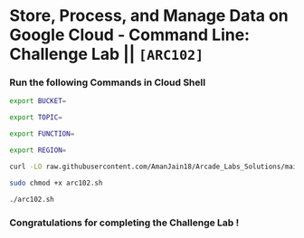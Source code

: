 # Store, Process, and Manage Data on Google Cloud - Command Line: Challenge Lab || `[ARC102]`

### Run the following Commands in Cloud Shell

```bash
export BUCKET=
```

```bash
export TOPIC=
```

```bash
export FUNCTION=
```

```bash
export REGION=
```

```bash
curl -LO raw.githubusercontent.com/AmanJain18/Arcade_Labs_Solutions/main/Store%2C%20Process%2C%20and%20Manage%20Data%20on%20Google%20Cloud%20-%20Command%20Line%20Challenge%20Lab/arc102.sh

sudo chmod +x arc102.sh

./arc102.sh
```

### Congratulations for completing the Challenge Lab !
